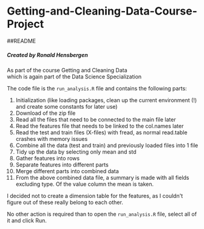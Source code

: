 # Getting-and-Cleaning-Data-Course-Project

##README

##### Created by Ronald Hensbergen  
As part of the course Getting and Cleaning Data  
which is again part of the Data Science Specialization

The code file is the `run_analysis.R` file and contains the following parts:  
1. Initialization (like loading packages, clean up the current environment (!) and create some constants for later use)  
2. Download of the zip file  
3. Read all the files that need to be connected to the main file later  
4. Read the features file that needs to be linked to the col.names later  
5. Read the test and train files (X-files) with fread, as normal read.table crashes with memory issues  
6. Combine all the data (test and train) and previously loaded files into 1 file  
7. Tidy up the data by selecting only mean and std  
8. Gather features into rows  
9. Separate features into different parts  
10. Merge different parts into combined data
11. From the above combined data file, a summary is made with all fields excluding type. Of the value column the mean is taken.

I decided not to create a dimension table for the features, as I couldn't figure out of these really belong to each other.

No other action is required than to open the `run_analysis.R` file, select all of it and click Run.

